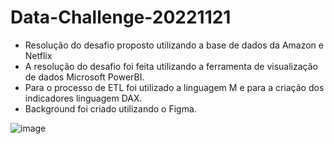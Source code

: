 # Data-Challenge-20221121
- Resolução do desafio proposto utilizando a base de dados da Amazon e Netflix
- A resolução do desafio foi feita utilizando a ferramenta de visualização de dados Microsoft PowerBI.
- Para o processo de ETL foi utilizado a linguagem M e para a criação dos indicadores linguagem DAX.
- Background foi criado utilizando o Figma.

![image](https://user-images.githubusercontent.com/126030119/220493198-54ac5344-80cb-408b-83ab-74b76127ba41.png)
